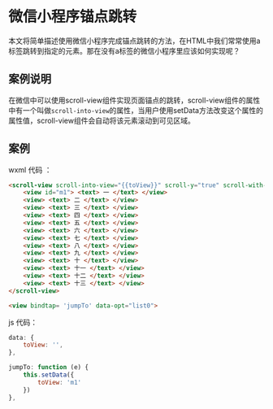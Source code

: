 # 微信小程序锚点跳转
本文将简单描述使用微信小程序完成锚点跳转的方法，在HTML中我们常常使用a标签跳转到指定的元素。那在没有a标签的微信小程序里应该如何实现呢？


## 案例说明
在微信中可以使用scroll-view组件实现页面锚点的跳转，scroll-view组件的属性中有一个叫做`scroll-into-view`的属性，当用户使用setData方法改变这个属性的属性值，scroll-view组件会自动将该元素滚动到可见区域。

## 案例 

wxml 代码 ：
```html
<scroll-view scroll-into-view="{{toView}}" scroll-y="true" scroll-with-animation="true">
    <view id="m1"> <text> 一 </text> </view>
    <view> <text> 二 </text> </view>
    <view> <text> 三 </text> </view>
    <view> <text> 四 </text> </view>
    <view> <text> 五 </text> </view>
    <view> <text> 六 </text> </view>
    <view> <text> 七 </text> </view>
    <view> <text> 八 </text> </view>
    <view> <text> 九 </text> </view>
    <view> <text> 十 </text> </view>
    <view> <text> 十一 </text> </view>
    <view> <text> 十二 </text> </view>
    <view> <text> 十三 </text> </view>
</scroll-view>

<view bindtap= 'jumpTo' data-opt="list0">
```

js 代码： 
```js
data: {
    toView: '', 
},

jumpTo: function (e) {
    this.setData({
        toView: 'm1'
    })
},
```

